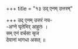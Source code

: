 +++
title = "१३ उद् एनम् उत्तरम्"

+++
उद् एनम् उत्तरं नय-  
-अग्ने घृतेभिर् आहुतः ।  
सम् एनं वर्चसा सृज  
देवानां भागधा असत् ॥